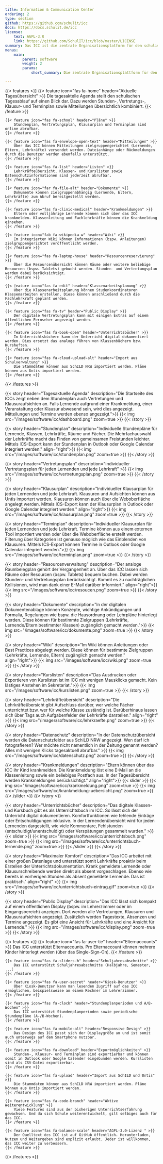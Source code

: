 ```yaml
---
title: Information & Communication Center 
ordering: 2
type: section
github: https://github.com/schulit/icc
docs: https://docs.schulit.de/icc
license:
    text: AGPL-3.0
    link: https://github.com/SchulIT/icc/blob/master/LICENSE
summary: Das ICC ist die zentrale Organisationsplatform für den schulischen Alltag. Es bildet den Schulalltag online ab und verknüpft alle verfügbaren Daten zu einer persönlichen Tagesagenda. 
menus:
    main:
        parent: software
        weight: 2
        params:
            short_summary: Die zentrale Organisationsplattform für den Schulalltag, u.a. mit Stunden-, Vertretungs-, Klausur- und Terminplan, Mitteilungen, Klassenbuch uvm.

---
```


{{< features >}}
    {{< feature icon="fas fa-home" header="Aktuelle Tagesübersicht" >}}
        Die tagesaktelle Agenda stellt den schulischen Tagesablauf auf einen Blick dar. Dazu werden Stunden-, Vertretungs-, Klausur- und Terminplan sowie Mitteilungen übersichtlich kombiniert.
    {{< /feature >}}

    {{< feature icon="fas fa-school" header="Pläne" >}}
        Stundenplan, Vertretungsplan, Klausurplan und Terminplan sind online abrufbar. 
    {{< /feature >}}

    {{< feature icon="fas fa-envelope-open-text" header="Mitteilungen" >}}
        Über das ICC können Mitteilungen zielgruppengerichtet (Lernende, Eltern, Lehrkräfte) versendet werden. Dateianhänge oder Rückmeldungen durch die Benutzer werden ebenfalls unterstützt.
    {{< /feature >}}

    {{< feature icon="fas fa-list" header="Listen" >}}
        Lehrkräfteübersicht, Klassen- und Kurslisten sowie Datenschutzinformationen sind jederzeit abrufbar.
    {{< /feature >}}

    {{< feature icon="far fa-file-alt" header="Dokumente" >}}
        Dokumente können zielgruppenabhängig (Lernende, Eltern, Lehrkräfte) zum Abruf bereitgestellt werden.
    {{< /feature >}}

    {{< feature icon="fas fa-clinic-medical" header="Krankmeldungen" >}}
        Eltern oder volljährige Lernende können sich über das ICC krankmelden. Klassenleitung und Fachlehrkräfte können die Krankmeldung einsehen.
    {{< /feature >}}

    {{< feature icon="fab fa-wikipedia-w" header="Wiki" >}}
        Im integrierten Wiki können Informationen (bspw. Anleitungen) zielgruppengerichtet veröffentlicht werden.
    {{< /feature >}}

    {{< feature icon="fas fa-laptop-house" header="Resourcenreservierung" >}}
        Über die Resourcenübersicht können Räume oder weitere beliebige Resourcen (bspw. Tablets) gebucht werden. Stunden- und Vertretungsplan werden dabei berücksichtigt.
    {{< /feature >}}

    {{< feature icon="fas fa-edit" header="Klassenarbeitsplanung" >}}
        Über die Klassenarbeitsplanung können Studenkoordinatoren Klassenarbeiten erstellen. Diese können anschließend durch die Fachlehrkraft geplant werden.
    {{< /feature >}}

    {{< feature icon="fas fa-tv" header="Public Display" >}}
        Der digitale Vertretungsplan kann mit einigen Extras auf einem öffentlichen Fernseher angezeigt werden.
    {{< /feature >}}

    {{< feature icon="fas fa-book-open" header="Unterrichtsbücher" >}}
        In Unterrichtsbüchern kann der Unterricht digital dokumentiert werden. Dies ersetzt das analoge führen von Klassenbüchern bzw. Kursheften.
    {{< /feature >}}

    {{< feature icon="fas fa-cloud-upload-alt" header="Import aus Schulverwaltung" >}}
        Die Stammdaten können aus SchILD NRW importiert werden. Pläne können aus Untis importiert werden.
    {{< /feature >}}
{{< /features >}}

{{< story header="Tagesaktuelle Agenda" description="Die Startseite des ICCs zeigt neben dem Stundenplan auch Vertretungen und Klausuraufsichten an. Falls Lernende aufgrund einer Krankmeldung, einer Veranstaltung oder Klausur abwesend sein, wird dies angezeigt. Mitteilungen und Termine werden ebenso angezeigt.">}}
    {{< img src="/images/software/icc/dashboard.png" zoom=true >}}
{{< /story >}}


{{< story header="Stundenplan" description="Individuelle Stundenpläne für Lernende, Klassen, Lehrkräfte, Räume und Fächer. Die Mehrfachauswahl der Lehrkräfte macht das Finden von gemeinsamen Freistunden leichter. Mittels ICS-Export kann der Stundenplan in Outlook oder Google Calendar integriert werden." align="right">}}
    {{< img src="/images/software/icc/stundenplan.png" zoom=true >}}
{{< /story >}}

{{< story header="Vertretungsplan" description="Individueller Vertretungsplan für jeden Lernenden und jede Lehrkraft" >}}
    {{< img src="/images/software/icc/vertretungsplan.png" zoom=true >}}
{{< /story >}}

{{< story header="Klausurplan" description="Individueller Klausurplan für jeden Lernenden und jede Lehrkraft. Klausuren und Aufsichten können aus Untis importert werden. Klausuren können auch über die Weboberfläche angelegt werden. Mittels ICS-Export kann der Klausurplan in Outlook oder Google Calendar integriert werden." align="right">}}
    {{< img src="/images/software/icc/klausurplan.png" zoom=true >}}
{{< /story >}}

{{< story header="Terminplan" description="Individueller Klausurplan für jeden Lernenden und jede Lehrkraft. Termine können aus einem externen Tool importiert werden oder über die Weboberfläche erstellt werden. Filterung über Kategorien ist genauso möglich wie das Einblenden von Klausuren. Mittels ICS-Export können Termine in Outlook oder Google Calendar integriert werden.">}}
    {{< img src="/images/software/icc/terminplan.png" zoom=true >}}
{{< /story >}}

{{< story header="Resourcenverwaltung" description="Der analoge Raumbelegplan gehört der Vergangenheit an. Über das ICC lassen sich Räume oder Resourcen (bspw. Tablets) bequem buchen. Dabei werden Stunden- und Vertretungsplan berücksichtigt. Kommt es zu nachträglichen Kollisionen, wird man dank einer E-Mail darüber informiert." align="right">}}
    {{< img src="/images/software/icc/resoucen.png" zoom=true >}}
{{< /story >}}

{{< story header="Dokumente" description="In der digitalen Dokumentenablage können Konzepte, wichtige Ankündigungen und Formalia, Regelungen wie bspw. die Hausordnung oder Lehrpläne hinterlegt werden. Diese können für bestimmte Zielgruppen (Lehrkräfte, Lernende/Eltern bestimmter Klassen) zugänglich gemacht werden.">}}
    {{< img src="/images/software/icc/dokumente.png" zoom=true >}}
{{< /story >}}

{{< story header="Wiki" description="Im Wiki können Anleitungen oder Best Practices abgelegt werden. Diese können für bestimmte Zielgruppen (Lehrkräfte, Lernende, Eltern) zugänglich gemacht werden." align="right">}}
    {{< img src="/images/software/icc/wiki.png" zoom=true >}}
{{< /story >}}

{{< story header="Kurslisten" description="Das Ausdrucken oder Exportieren von Kurslisten ist im ICC mit wenigen Mausklicks gemacht. Kein lästiges Anstehen im Sekretariat.">}}
    {{< img src="/images/software/icc/kurslisten.png" zoom=true >}}
{{< /story >}}

{{< story header="Lehrkräfteübersicht" description="Die Lehrkräfteübersicht gibt Aufschluss darüber, wer welche Fächer unterrichtet bzw. wer für welche Klasse zuständig ist. Darüberhinaus lassen sich über Tags auch Aufgabenfelder der Lehrkräfte darstellen." align="right" >}}
    {{< img src="/images/software/icc/lehrkraefte.png" zoom=true >}}
{{< /story >}}

{{< story header="Datenschutz" description="In der Datenschutzübersicht werden die Datenschutzfelder aus SchILD NRW angezeigt. Wen darf ich fotografieren? Wer möchte nicht namentlich in der Zeitung genannt werden? Alles mit wenigen Klicks tagesaktuell abrufbar." >}}
    {{< img src="/images/software/icc/datenschutz.png" zoom=true >}}
{{< /story >}}

{{< story header="Krankmeldungen" description="Eltern können über das ICC ihr Kind krankmelden. Die Krankmeldung löst eine E-Mail an die Klassenleitung sowie ein beliebiges Postfach aus. In der Tagesübersicht werden Krankmeldungen berücksichtigt." align="right">}}
    {{< slider >}}
        {{< img src="/images/software/icc/krankmeldung.png" zoom=true >}}
        {{< img src="/images/software/icc/krankmeldung-uebersicht.png" zoom=true >}}
    {{< /slider >}}
{{< /story >}}

{{< story header="Unterrichtsbücher" description="Das digitale Klassen- und Kursbuch gibt es als Unterrichtsbuch im ICC. So lässt sich der Unterricht digital dokumentieren. Komfortfunktionen wie fehlende Einträge oder Entschuldigungen inklusive. In der Lernendenübersicht wird für jeden Lernenden dargestellt, wie viele Kommentare, Fehlstunden (entschuldigt/unentschuldigt) oder Verspätungen gesammelt wurden." >}}
    {{< slider >}}
        {{< img src="/images/software/icc/unterrichtsbuch.png" zoom=true >}}
        {{< img src="/images/software/icc/unterrichtsbuch-lernende.png" zoom=true >}}
    {{< /slider >}}
{{< /story >}}

{{< story header="Maximaler Komfort" description="Das ICC arbeitet mit einer großen Datenlage und unterstützt somit Lehrkräfte proaktiv beim Erstellen der Unterrichtsdokumentation. Krank gemeldete Lernende oder Klausurschreibende werden direkt als absent vorgeschlagen. Ebenso wie bereits in vorherigen Stunden als absent gemeldete Lernende. Das ist praktisch." align="right" >}}
    {{< img src="/images/software/icc/unterrichtsbuch-eintrag.gif" zoom=true >}}
{{< /story >}}

{{< story header="Public Display" description="Das ICC lässt sich kompakt auf einem öffentlichen Display (bspw. im Lehrerzimmer oder im Eingangsbereich) anzeigen. Dort werden alle Vertretungen, Klausuren und Klausuraufsichten angezeigt. Zusätzlich werden Tagestexte, Absenzen und Termine angezeigt. Es gibt eine Ansicht für Lehrkräfte und eine Ansicht für Lernende." >}}
    {{< img src="/images/software/icc/display.png" zoom=true >}}
{{< /story >}}

{{< features >}}
    {{< feature icon="fas fa-user-tie" header="Elternaccounts" >}}
        Das ICC unterstützt Elternaccounts. Pro Elternaccount können mehrere Kinder hinterlegt werden (über das Single-Sign-On).
    {{< /feature >}}

    {{< feature icon="fas fa-sliders-h" header="Schuljahresabschnitte" >}}
        Das ICC unterstützt Schuljahresabschnitte (Halbjahre, Semester, ...)
    {{< /feature >}}

    {{< feature icon="fas fa-user-secret" header="Kiosk-Benutzer" >}}
        Über Kiosk-Benutzer kann man lesenden Zugriff auf das ICC ermöglichen, beispielsweise an einem Rechner im Lehrerzimmer.
    {{< /feature >}}

    {{< feature icon="fas fa-clock" header="Stundenplanperioden und A/B-Wochen" >}}
        Das ICC unterstützt Stundenplanperioden sowie periodische Stundenpläne (A-/B-Wochen).
    {{< /feature >}}

    {{< feature icon="fas fa-mobile-alt" header="Responsive Design" >}}
        Das Design des ICC passt sich der Displaygröße an und ist somit auch unterwegs auf dem Smartphone nutzbar.
    {{< /feature >}}

    {{< feature icon="fas fa-download" header="Exportmöglichkeiten" >}}
        Stunden-, Klausur- und Terminplan sind exportierbar und können somit in Outlook oder Google Calender eingebunden werden. Kurslisten sind als CSV-Datei exportierbar.
    {{< /feature >}}

    {{< feature icon="fas fa-upload" header="Import aus SchILD und Untis" >}}
        Die Stammdaten können aus SchILD NRW importiert werden. Pläne können aus Untis importiert werden.
    {{< /feature >}}

    {{< feature icon="fas fa-code-branch" header="Aktive Weiterentwicklung" >}}
        Viele Features sind aus der bisherigen Unterrichtserfahrung gewachsen. Und da sich Schule weiterentwickelt, gilt selbiges auch für das ICC.
    {{< /feature >}}

    {{< feature icon="fas fa-balance-scale" header="AGPL-3.0-Lizenz " >}}
        Der Quelltext des ICC ist auf GitHub öffentlich. Herunterladen, Nutzen und Weitergeben sind explizit erlaubt. Jeder ist willkommen, das ICC weiter zu verbessern.
    {{< /feature >}}
{{< /features >}}